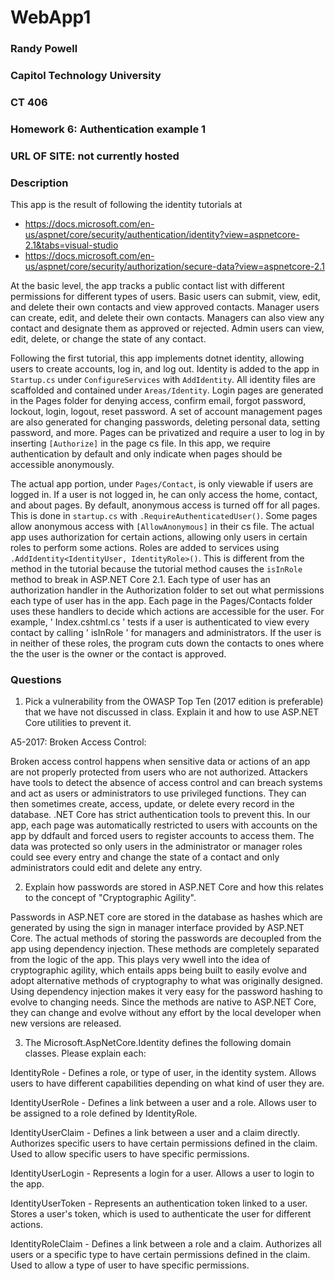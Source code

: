 # WebApp1
### Randy Powell
### Capitol Technology University
### CT 406
### Homework 6: Authentication example 1
### URL OF SITE: not currently hosted

### Description
This app is the result of following the identity tutorials at
* https://docs.microsoft.com/en-us/aspnet/core/security/authentication/identity?view=aspnetcore-2.1&tabs=visual-studio
* https://docs.microsoft.com/en-us/aspnet/core/security/authorization/secure-data?view=aspnetcore-2.1

At the basic level, the app tracks a public contact list with different permissions for different types of users. Basic users can submit, view, edit, and delete their own contacts and view approved contacts. Manager users can create, edit, and delete their own contacts. Managers can also view any contact and designate them as approved or rejected. Admin users can view, edit, delete, or change the state of any contact. 

Following the first tutorial, this app implements dotnet identity, allowing users to create accounts, log in, and log out. Identity is added to the app in ` Startup.cs ` under ` ConfigureServices ` with ` AddIdentity `. All identity files are scaffolded and contained under ` Areas/Identity `. 
Login pages are generated in the Pages folder for denying access, confirm email, forgot password, lockout, login, logout, reset password. A set of account management pages are also generated for changing passwords, deleting personal data, setting password, and more.
Pages can be privatized and require a user to log in by inserting ` [Authorize] ` in the page cs file. In this app, we require authentication by default and only indicate when pages should be accessible anonymously.

The actual app portion, under ` Pages/Contact `, is only viewable if users are logged in. If a user is not logged in, he can only access the home, contact, and about pages. By default, anonymous access is turned off for all pages. This is done in ` startup.cs ` with ` .RequireAuthenticatedUser() `. Some pages allow anonymous access with ` [AllowAnonymous] ` in their cs file.
The actual app uses authorization for certain actions, allowing only users in certain roles to perform some actions. Roles are added to services using ` .AddIdentity<IdentityUser, IdentityRole>() `. This is different from the method in the tutorial because the tutorial method causes the ` isInRole ` method to break in ASP.NET Core 2.1. Each type of user has an authorization handler in the Authorization folder to set out what permissions each type of user has in the app. 
Each page in the Pages/Contacts folder uses these handlers to decide which actions are accessible for the user. 
For example, ' Index.cshtml.cs ' tests if a user is authenticated to view every contact by calling ' isInRole ' for managers and administrators. 
If the user is in neither of these roles, the program cuts down the contacts to ones where the the user is the owner or the contact is approved.

### Questions
1. Pick a vulnerability from the OWASP Top Ten (2017 edition is preferable) that we have not discussed in class. Explain it and how to use ASP.NET Core utilities to prevent it.

A5-2017: Broken Access Control:

Broken access control happens when sensitive data or actions of an app are not properly protected from users who are not authorized.
Attackers have tools to detect the absence of access control and can breach systems and act as users or administrators to use privileged functions. They can then sometimes create, access, update, or delete every record in the database.
.NET Core has strict authentication tools to prevent this. In our app, each page was automatically restricted to users with accounts on the app by ddfault and forced users to register accounts to access them. The data was protected so only users in the administrator or manager roles could see every entry and change the state of a contact and only administrators could edit and delete any entry.

2. Explain how passwords are stored in ASP.NET Core and how this relates to the concept of "Cryptographic Agility".

Passwords in ASP.NET core are stored in the database as hashes which are generated by using the sign in manager interface provided by ASP.NET Core. The actual methods of storing the passwords are decoupled from the app using dependency injection. These methods are completely separated from the logic of the app. This plays very wwell into the idea of cryptographic agility, which entails apps being built to easily evolve and adopt alternative methods of cryptography to what was originally designed. Using dependency injection makes it very easy for the password hashing to evolve to changing needs. Since the methods are native to ASP.NET Core, they can change and evolve without any effort by the local developer when new versions are released.

3. The Microsoft.AspNetCore.Identity defines the following domain classes. Please explain each:

IdentityRole - Defines a role, or type of user, in the identity system. Allows users to have different capabilities depending on what kind of user they are.

IdentityUserRole - Defines a link between a user and a role. Allows user to be assigned to a role defined by IdentityRole.

IdentityUserClaim - Defines a link between a user and a claim directly. Authorizes specific users to have certain permissions defined in the claim. Used to allow specific users to have specific permissions.

IdentityUserLogin - Represents a login for a user. Allows a user to login to the app.

IdentityUserToken - Represents an authentication token linked to a user. Stores a user's token, which is used to authenticate the user for different actions.

IdentityRoleClaim  - Defines a link between a role and a claim. Authorizes all users or a specific type to have certain permissions defined in the claim. Used to allow a type of user to have specific permissions.

